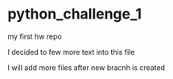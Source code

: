 # python_challenge_1
my first hw repo

I decided to few more text into this file

I will add more files after new bracnh is created
```